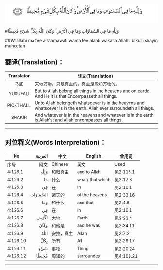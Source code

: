 ![004:126](images/004_126.gif)

#وَلِلَّهِ مَا فِي السَّمَاوَاتِ وَمَا فِي الْأَرْضِ ۚ وَكَانَ اللَّهُ بِكُلِّ شَيْءٍ مُحِيطًا 

##Walillahi ma fee alssamawati wama fee alardi wakana Allahu bikulli shayin muheetan 

## 翻译(Translation)：

| Translator | 译文(Translation)                                            |
| :--------: | ------------------------------------------------------------ |
|    马坚    | 天地万物，只是真主的。真主是周知万物的。                     |
|  YUSUFALI  | But to Allah belong all things in the heavens and on earth: And He it is that Encompasseth all things. |
| PICKTHALL  | Unto Allah belongeth whatsoever is in the heavens and whatsoever is in the earth. Allah ever surroundeth all things. |
|   SHAKIR   | And whatever is in the heavens and whatever is in the earth is Allah's; and Allah encompasses all things. |

---

## 对位释义(Words Interpretation)：

| No   | العربية | 中文    | English | 曾用词 |
| ---- | ------: | ------- | ------- | ------ |
| 序号 |    阿文 | Chinese | 英文    | Used   |
| 4:126.1  | وَلِلَّهِ     | 和归真主   | and to Allah     | 见2:115.1  |
| 4:126.2  | مَا       | 什么       | what/ that which | 见2:17.8   |
| 4:126.3  | فِي       | 在         | in               | 见2:10.1   |
| 4:126.4  | السَّمَاوَاتِ | 诸天的     | of the heavens   | 见2:33.16  |
| 4:126.5  | وَمَا      | 和什么     | and that         | 见2:4.6    |
| 4:126.6  | فِي       | 在         | in               | 见2:10.1   |
| 4:126.7  | الْأَرْضِ    | 大地       | Earth            | 见2:22.4   |
| 4:126.8  | وَكَانَ     | 和他是     | and he was       | 见2:34.11  |
| 4:126.9  | اللَّهُ     | 安拉，真主 | Allah            | 见2:7.2 |
| 4:126.10 | بِكُلِّ      | 所有       | All              | 见2:29.17  |
| 4:126.11 | شَيْءٍ      | 事物       | Thing            | 见2:20.24  |
| 4:126.12 | مُحِيطًا    | 周知的     | surroundes       | 见4:108.21 |

---
